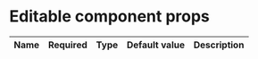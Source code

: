 # Editable component props
| Name | Required | Type | Default value | Description |
|---|:-:|---|---|---|